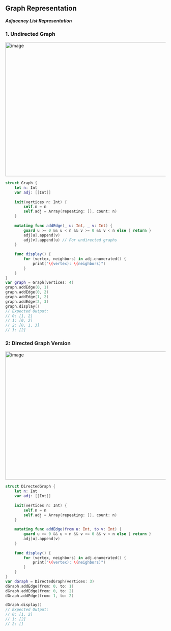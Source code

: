 ## Graph Representation  
 ***Adjacency List Representation***  
 
### 1. Undirected Graph
 
<img width="513" height="420" alt="image" src="https://github.com/user-attachments/assets/6ab934c0-4bce-42a4-875d-442e9d3ec488" />

```swift
struct Graph {
    let n: Int
    var adj: [[Int]]
    
    init(vertices n: Int) {
        self.n = n
        self.adj = Array(repeating: [], count: n)
    }
    
    mutating func addEdge(_ u: Int, _ v: Int) {
        guard u >= 0 && u < n && v >= 0 && v < n else { return }
        adj[u].append(v)
        adj[v].append(u) // For undirected graphs
    }
    
    func display() {
        for (vertex, neighbors) in adj.enumerated() {
            print("\(vertex): \(neighbors)")
        }
    }
}
var graph = Graph(vertices: 4)
graph.addEdge(0, 1)
graph.addEdge(0, 2)
graph.addEdge(1, 2)
graph.addEdge(2, 3)
graph.display()
// Expected Output:
// 0: [1, 2]
// 1: [0, 2]
// 2: [0, 1, 3]
// 3: [2]
````

### 2: Directed Graph Version
<img width="531" height="402" alt="image" src="https://github.com/user-attachments/assets/36c770c5-4477-4588-ba8f-5ece3fde1f89" />

```swift
struct DirectedGraph {
    let n: Int
    var adj: [[Int]]
    
    init(vertices n: Int) {
        self.n = n
        self.adj = Array(repeating: [], count: n)
    }
    
    mutating func addEdge(from u: Int, to v: Int) {
        guard u >= 0 && u < n && v >= 0 && v < n else { return }
        adj[u].append(v)
    }
    
    func display() {
        for (vertex, neighbors) in adj.enumerated() {
            print("\(vertex): \(neighbors)")
        }
    }
}
var dGraph = DirectedGraph(vertices: 3)
dGraph.addEdge(from: 0, to: 1)
dGraph.addEdge(from: 0, to: 2)
dGraph.addEdge(from: 1, to: 2)

dGraph.display()
// Expected Output:
// 0: [1, 2]
// 1: [2]
// 2: []
````

